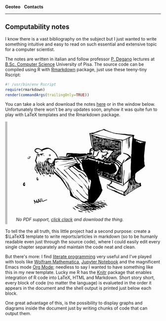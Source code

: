 <nav class="site-nav">
    <b><a href="https://www.geoteo.net" style="text-decoration:none">Geoteo</a></b>&nbsp;&nbsp;
    <b><a href="https://www.geoteo.net/contacts" style="text-decoration:none">Contacts</a></b>
</nav>

---

## Computability notes

I know there is a vast bibliography on the subject but I just wanted to write something intuitive and easy to read on such essential and extensive topic for a computer scientist.

The notes are written in italian and follow professor [P. Degano](http://pages.di.unipi.it/degano/) lectures at [B.Sc. Computer Science](https://didattica.di.unipi.it/en/undergraduate-programme-in-computer-science/) University of Pisa. The source code can be compiled using R with [Rmarkdown](https://cran.r-project.org/web/packages/rmarkdown/index.html) package, just use these teeny-tiny Rscript:

~~~ r
#! /usr/bin/env Rscript
require(rmarkdown)
render(commandArgs(trailingOnly=TRUE))
~~~

You can take a look and download the notes [here](https://matteogiorgi.github.io/computability/src/notes.pdf) or in the window below. Unfortunately there won't be any updates soon, anyhow it was quite fun to play with LaTeX templates and the Rmarkdown package.

<object data="https://matteogiorgi.github.io/computability/src/notes.pdf" type="application/pdf" width="100%" height="600px">
<p style="margin: 0; padding-left: 2em; padding-right: 2em; padding-top: 0.5em; padding-bottom: 0.5em; border-left: 0.5em #bfbfbf solid; font-style: italic;">
  <img src="pics/extraction.png" />
  No PDF support, <a href="https://web.mit.edu/~simsong/www/ugh.pdf" title="Download PDF">click clack</a> and download the thing.
</p>
</object>

To tell the the all truth, this little project had a second purpose: create a $\LaTeX$ template to write reports/articles in markdown (so to be humanly readable even just through the source code), where I could easily edit every single chapter separately and maintain the code neat and clean.

But there's more: I find [literate programming](http://literateprogramming.com) very useful and I've played with tools like [Wolfram Mathematica](https://www.wolfram.com/mathematica), [Jupyter Notebook](https://jupyter.org) and the magnificent Emacs mode [Org Mode](https://orgmode.org); needless to say I wanted to have something like this in my new template. Lucky me R has the [Knitr](https://yihui.org/knitr/) package that enables integration of R code into LaTeX, HTML and Markdown. Short story short, every block of code (no matter the language) is evalueted in the order it appears in the document and the shell output is printed just below each block.

One great advantage of this, is the possibility to display graphs and diagrams inside the document just by writing chunks of code that can output them.
